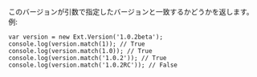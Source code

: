 このバージョンが引数で指定したバージョンと一致するかどうかを返します。例:

    var version = new Ext.Version('1.0.2beta');
    console.log(version.match(1)); // True
    console.log(version.match(1.0)); // True
    console.log(version.match('1.0.2')); // True
    console.log(version.match('1.0.2RC')); // False
